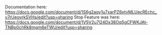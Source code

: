 Documentation here: https://docs.google.com/document/d/1S6g2aqy1u7xarPZ6xtvMLUecREchc_v7rUeovrkSVHs/edit?usp=sharing
Stop Feature was here:
https://docs.google.com/document/d/1V5V2u7l24Dx38Oq5gCFWKJAt-TNBp0chRk8mgm6eTWU/edit?usp=sharing
